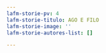 ```yaml
---
lafm-storie-pv: 4
lafm-storie-titulo: AGO E FILO
lafm-storie-image: ''
lafm-storie-autores-list: []

---
```

